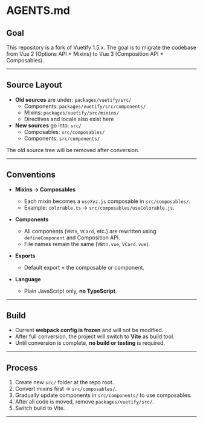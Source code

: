 # AGENTS.md

## Goal
This repository is a fork of Vuetify 1.5.x.
The goal is to migrate the codebase from Vue 2 (Options API + Mixins) to Vue 3 (Composition API + Composables).

---

## Source Layout
- **Old sources** are under: `packages/vuetify/src/`
  - Components: `packages/vuetify/src/components/`
  - Mixins: `packages/vuetify/src/mixins/`
  - Directives and locale also exist here
- **New sources** go into: `src/`
  - Composables: `src/composables/`
  - Components: `src/components/`

The old source tree will be removed after conversion.

---

## Conventions
- **Mixins → Composables**
  - Each mixin becomes a `useXyz.js` composable in `src/composables/`.
  - Example: `colorable.ts` → `src/composables/useColorable.js`.

- **Components**
  - All components (`VBtn`, `VCard`, etc.) are rewritten using `defineComponent` and Composition API.
  - File names remain the same (`VBtn.vue`, `VCard.vue`).

- **Exports**
  - Default export = the composable or component.

- **Language**
  - Plain JavaScript only, **no TypeScript**.

---

## Build
- Current **webpack config is frozen** and will not be modified.
- After full conversion, the project will switch to **Vite** as build tool.
- Until conversion is complete, **no build or testing** is required.

---

## Process
1. Create new `src/` folder at the repo root.
2. Convert mixins first → `src/composables/`.
3. Gradually update components in `src/components/` to use composables.
4. After all code is moved, remove `packages/vuetify/src/`.
5. Switch build to Vite.

---

